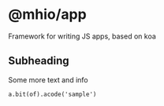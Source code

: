 # @mhio/app

Framework for writing JS apps, based on koa

## Subheading

Some more text and info

```
a.bit(of).acode('sample')
```

